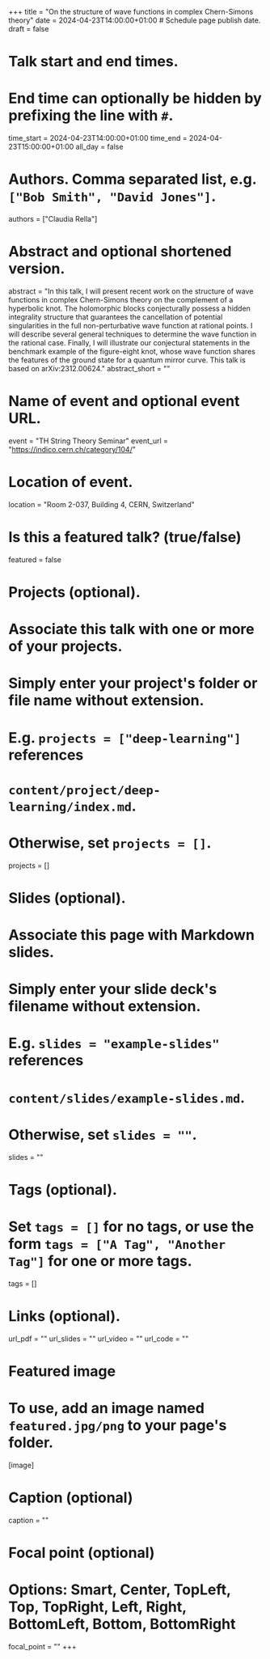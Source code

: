 +++
title = "On the structure of wave functions in complex Chern-Simons theory"
date = 2024-04-23T14:00:00+01:00  # Schedule page publish date.
draft = false

# Talk start and end times.
#   End time can optionally be hidden by prefixing the line with `#`.
time_start = 2024-04-23T14:00:00+01:00
time_end = 2024-04-23T15:00:00+01:00
all_day = false

# Authors. Comma separated list, e.g. `["Bob Smith", "David Jones"]`.
authors = ["Claudia Rella"]

# Abstract and optional shortened version.
abstract = "In this talk, I will present recent work on the structure of wave functions in complex Chern-Simons theory on the complement of a hyperbolic knot. The holomorphic blocks conjecturally possess a hidden integrality structure that guarantees the cancellation of potential singularities in the full non-perturbative wave function at rational points. I will describe several general techniques to determine the wave function in the rational case. Finally, I will illustrate our conjectural statements in the benchmark example of the figure-eight knot, whose wave function shares the features of the ground state for a quantum mirror curve. This talk is based on arXiv:2312.00624."
abstract_short = ""

# Name of event and optional event URL.
event = "TH String Theory Seminar"
event_url = "https://indico.cern.ch/category/104/"

# Location of event.
location = "Room 2-037, Building 4, CERN, Switzerland"

# Is this a featured talk? (true/false)
featured = false

# Projects (optional).
#   Associate this talk with one or more of your projects.
#   Simply enter your project's folder or file name without extension.
#   E.g. `projects = ["deep-learning"]` references 
#   `content/project/deep-learning/index.md`.
#   Otherwise, set `projects = []`.
projects = []

# Slides (optional).
#   Associate this page with Markdown slides.
#   Simply enter your slide deck's filename without extension.
#   E.g. `slides = "example-slides"` references 
#   `content/slides/example-slides.md`.
#   Otherwise, set `slides = ""`.
slides = ""

# Tags (optional).
#   Set `tags = []` for no tags, or use the form `tags = ["A Tag", "Another Tag"]` for one or more tags.
tags = []

# Links (optional).
url_pdf = ""
url_slides = ""
url_video = ""
url_code = ""

# Featured image
# To use, add an image named `featured.jpg/png` to your page's folder. 
[image]
  # Caption (optional)
  caption = ""

  # Focal point (optional)
  # Options: Smart, Center, TopLeft, Top, TopRight, Left, Right, BottomLeft, Bottom, BottomRight
  focal_point = ""
+++

